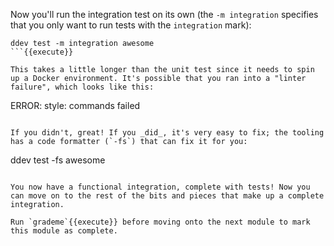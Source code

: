 Now you'll run the integration test on its own (the `-m integration` specifies that you only want to run tests with the `integration` mark):
```
ddev test -m integration awesome
```{{execute}}

This takes a little longer than the unit test since it needs to spin up a Docker environment. It's possible that you ran into a "linter failure", which looks like this:
```
ERROR:   style: commands failed
```

If you didn't, great! If you _did_, it's very easy to fix; the tooling has a code formatter (`-fs`) that can fix it for you:
```
ddev test -fs awesome
```{{execute}}

You now have a functional integration, complete with tests! Now you can move on to the rest of the bits and pieces that make up a complete integration.

Run `grademe`{{execute}} before moving onto the next module to mark this module as complete.